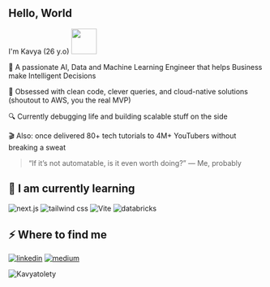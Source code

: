 ## <h2> Hello, World </h2>

<!--
**Kavyatolety/Kavyatolety** is a ✨ _special_ ✨ repository because its `README.md` (this file) appears on your GitHub profile.

Here are some ideas to get you started:

- 🔭 I’m currently working on ...
- 🌱 I’m currently learning ...
- 👯 I’m looking to collaborate on ...
- 🤔 I’m looking for help with ...
- 💬 Ask me about ...
- 📫 How to reach me: ...
- 😄 Pronouns: ...
- ⚡ Fun fact: ...
-->

  I'm Kavya (26 y.o) <img src="https://media.giphy.com/media/mGcNjsfWAjY5AEZNw6/giphy.gif" width="50">
  
  🚀 A passionate AI, Data and Machine Learning Engineer that helps Business make Intelligent Decisions
  
  🧠 Obsessed with clean code, clever queries, and cloud-native solutions (shoutout to AWS, you the real MVP)
  
  🔍 Currently debugging life and building scalable stuff on the side
  
  🎬 Also: once delivered 80+ tech tutorials to 4M+ YouTubers without breaking a sweat  
  
  > “If it’s not automatable, is it even worth doing?” — Me, probably


<h2>🚀 I  am currently learning</h2>

![next.js](https://img.shields.io/badge/next.js-blue?style=flat&logo=nextdotjs&logoColor=%23000000&logoSize=auto)
![tailwind css](https://img.shields.io/badge/tailwind%20CSS-red?style=flat&logo=tailwindcss&logoColor=%2306B6D4&logoSize=auto)
![Vite](https://img.shields.io/badge/Vite-yellow?style=flat&logo=vite&logoColor=%23646CFF&logoSize=auto)
![databricks](https://img.shields.io/badge/databricks-green?logo=databricks)
<h2>⚡️ Where to find me</h2>

<p>
  <a target="_blank" href="https://www.linkedin.com/in/kavya-tolety/" style="display: inline-block;"><img src="https://img.shields.io/badge/linkedin-logo?style=for-the-badge&logo=linkedin&logoColor=white&color=%230a77b6" alt="linkedin" /></a>
<a target="_blank" href="https://medium.com/@kavya.t" style="display: inline-block;"><img src="https://img.shields.io/badge/medium-logo?style=for-the-badge&logo=medium&logoColor=white&color=black" alt="medium" /></a></p>
<p><img src="https://github-readme-stats.vercel.app/api/top-langs?username=Kavyatolety&show_icons=true&locale=en&layout=compact" alt="Kavyatolety" /></p>
